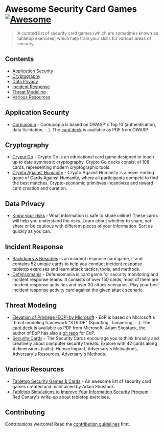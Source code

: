 # Awesome Security Card Games [![Awesome](https://awesome.re/badge.svg)](https://github.com/sindresorhus/awesome)

> A curated list of security card games (which are sometimes known as tabletop exercises) which help train your skills for various areas of security.

## Contents

* [Application Security](#application-security)
* [Cryptography](#cryptography)
* [Data Privacy](#data-privacy)
* [Incident Response](#incident-response)
* [Threat Modeling](#threat-modeling)
* [Various Resources](#various-resources)

## Application Security

* [Cornucopia](https://www.owasp.org/index.php/OWASP_Cornucopia) - Cornucopia is based on OWASP's Top 10 (authentication, data Validation, ...). The [card deck](https://www.owasp.org/images/7/71/Owasp-cornucopia-ecommerce_website.pdf) is available as PDF from OWASP.

## Cryptography

* [Crypto Go](https://www.cryptogogame.com/EN) - Crypto Go is an educational card game designed to teach up to date 
  symmetric cryptography.  Crypto Go decks consist of 108 cards, representing modern cryptographic tools.
* [Crypto Against Humanity](https://github.com/CryptoAgainstHumanity/crypto-against-humanity) - Crypto Against Humanity 
  is a never ending game of Cards Against Humanity, where all participants compete to find the best matches. 
  Crypto-economic primitives incentivize and reward card creation and curation.

## Data Privacy

* [Know your risks](https://aca.edu.au/resources/cyber-sharing-cards/) - What information is safe to share online? These cards will help you understand the risks. Learn about whether to share, not share or be cautious with different pieces of your information. Sort as quickly as you can.

## Incident Response

* [Backdoors & Breaches](https://www.blackhillsinfosec.com/projects/backdoorsandbreaches/) is an incident response card game, 
  it and contains 52 unique cards to help you conduct incident response tabletop exercises and learn attack tactics, tools, 
  and methods.
* [Defensomania](https://github.com/Karneades/Defensomania) - Defensomania is card game for security monitoring 
  and incident response teams. It consists of over 150 cards, most of them are incident response activities and 
  over 30 attack scenarios. Play your best incident response activity card against the given attack scenario.

## Threat Modeling

* [Elevation of Privilege (EOP) by Microsoft](https://web.archive.org/web/20150312215303/http://www.microsoft.com/security/sdl/adopt/eop.aspx) - EoP is based on Microsoft's threat modeling framework "STRIDE" (Spoofing, Tampering, ...). The [card deck](https://www.microsoft.com/en-us/download/details.aspx?id=20303) is available as PDF from Microsoft. Adam Shostack, the author of EoP has also a [git repo](https://github.com/adamshostack/eop/) for EoP.
* [Security Cards](http://securitycards.cs.washington.edu/index.html) - The Security Cards encourage you to think broadly
  and creatively about computer security threats. Explore with 42 cards along 4 dimensions (suits): Human Impact, 
  Adversary's Motivations, Adversary's Resources, Adversary's Methods.

## Various Resources

* [Tabletop Security Games & Cards](https://adam.shostack.org/games.html) - An awesome list of security card games
  created and maintained by Adam Shostack.
* [Tabletop Simulations to Improve Your Information Security Program](https://redcanary.com/blog/using-tabletop-simulations-to-improve-information-security/) - Red Canary's write-up about tabletop exercises.

## Contributing

Contributions welcome! Read the [contribution guidelines](CONTRIBUTING.md) first.
